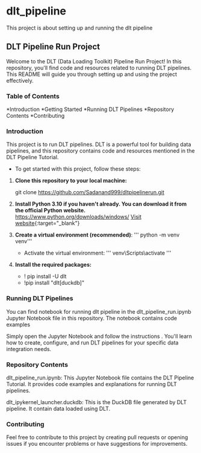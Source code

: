 # dlt_pipeline
This project is about setting up and running the dlt pipeline

## DLT Pipeline Run Project
Welcome to the DLT (Data Loading Toolkit) Pipeline Run Project! In this repository, you'll find code and resources related to running DLT pipelines. This README will guide you through setting up and using the project effectively.

### Table of Contents
*Introduction
*Getting Started
*Running DLT Pipelines
*Repository Contents
*Contributing


### Introduction
This project is to run DLT pipelines. DLT is a powerful tool for building data pipelines, and this repository contains code and resources mentioned in the DLT Pipeline Tutorial.

- To get started with this project, follow these steps:

1) **Clone this repository to your local machine:**

     git clone https://github.com/Sadanand999/dltpipelinerun.git

2) **Install Python 3.10 if you haven't already. You can download it from the official Python 
   website.**
      https://www.python.org/downloads/windows/
      [Visit website](https://www.python.org/downloads/windows/){:target="_blank"}

4) **Create a virtual environment (recommended)**:
          ''' python -m venv venv'''

    * Activate the virtual environment:
         ''' venv\Scripts\activate '''
5) **Install the required packages:**
    * ! pip install -U dlt
    * !pip install "dlt[duckdb]"


### Running DLT Pipelines
You can find notebook for running dlt pipeline in the dlt_pipeline_run.ipynb Jupyter Notebook file in this repository. The notebook contains code examples 

Simply open the Jupyter Notebook and follow the instructions . You'll learn how to create, configure, and run DLT pipelines for your specific data integration needs.

### Repository Contents
dlt_pipeline_run.ipynb: This Jupyter Notebook file contains the DLT Pipeline Tutorial. It provides code examples and explanations for running DLT pipelines.

dlt_ipykernel_launcher.duckdb: This is the DuckDB file generated by DLT pipeline. It contain data loaded using DLT.

### Contributing
Feel free to contribute to this project by creating pull requests or opening issues if you encounter problems or have suggestions for improvements.
